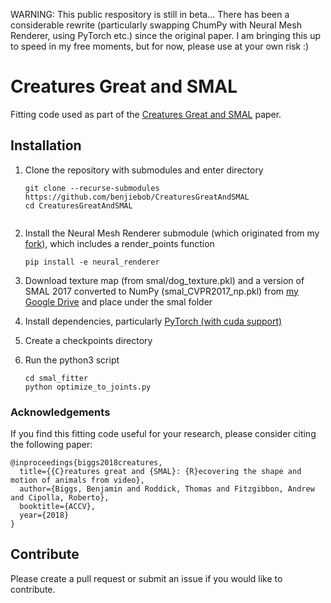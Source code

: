 WARNING: This public respository is still in beta... There has been a considerable rewrite (particularly swapping ChumPy with Neural Mesh Renderer, using PyTorch etc.) since the original paper. I am bringing this up to speed in my free moments, but for now, please use at your own risk :)

# Creatures Great and SMAL
Fitting code used as part of the [Creatures Great and SMAL](https://arxiv.org/abs/1811.05804) paper.

## Installation
1. Clone the repository with submodules and enter directory
   ```
   git clone --recurse-submodules https://github.com/benjiebob/CreaturesGreatAndSMAL
   cd CreaturesGreatAndSMAL
    
2. Install the Neural Mesh Renderer submodule (which originated from my [fork](https://github.com/benjiebob/neural_renderer)), which includes a render_points function

   ```
   pip install -e neural_renderer
   ```

3. Download texture map (from smal/dog_texture.pkl) and a version of SMAL 2017 converted to NumPy (smal_CVPR2017_np.pkl) from [my Google Drive](https://drive.google.com/open?id=1gPwA_tl1qrKiUkveE8PTsEOEMHtTw8br) and place under the smal folder

4. Install dependencies, particularly [PyTorch (with cuda support)](https://pytorch.org/)

5. Create a checkpoints directory

6. Run the python3 script
   ```
   cd smal_fitter
   python optimize_to_joints.py
   ```

### Acknowledgements
If you find this fitting code useful for your research, please consider citing the following paper:

```
@inproceedings{biggs2018creatures,
  title={{C}reatures great and {SMAL}: {R}ecovering the shape and motion of animals from video},
  author={Biggs, Benjamin and Roddick, Thomas and Fitzgibbon, Andrew and Cipolla, Roberto},
  booktitle={ACCV},
  year={2018}
}
```

## Contribute
Please create a pull request or submit an issue if you would like to contribute.
